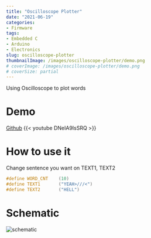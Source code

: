 ```yaml
---
title: "Oscilloscope Plotter"
date: "2021-06-19"
categories:
- Firmware
tags:
- Embedded C
- Arduino
- Electronics
slug: oscilloscope-plotter
thumbnailImage: /images/oscilloscope-plotter/demo.png
# coverImage: /images/oscilloscope-plotter/demo.png
# coverSize: partial
---
```


<!-- for peek -->

Using Oscilloscope to plot words

<!--more-->

# Demo
[Github](https://github.com/armcortex/Arduino_Scope_XY_Text)
{{< youtube DNeIA9IsSRQ >}}

# How to use it
Change sentence you want on TEXT1, TEXT2
```c
#define WORD_CNT    (10)
#define TEXT1       ("YEAH>///<")
#define TEXT2       ("HELL")
``` 


# Schematic
![schematic](/images/oscilloscope-plotter/schematic.jpg)
